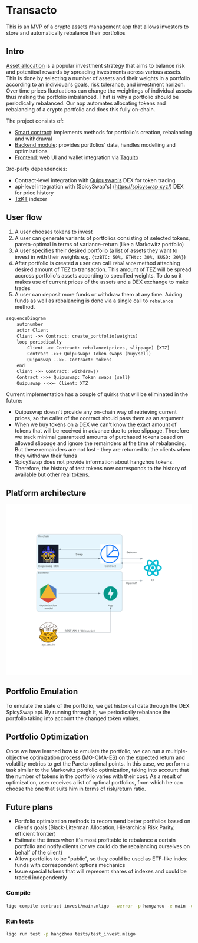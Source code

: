 # Transacto

This is an MVP of a crypto assets management app that allows investors to store and automatically rebalance their portfolios

## Intro

[Asset allocation](https://www.investopedia.com/terms/a/assetallocation.asp) is a popular investment strategy that aims to balance risk and potentioal rewards by spreading investments across various assets. This is done by selecting a number of assets and their weights in a portfolio according to an individual's goals, risk tolerance, and investment horizon. Over time prices fluctuations can change the weightings of individual assets thus making the portfolio imbalanced. That is why a portfolio should be periodically rebalanced. Our app automates allocating tokens and rebalancing of a crypto portfolio and does this fully on-chain. 

The project consists of:
 - [Smart contract](invest): implements methods for portfolio's creation, rebalancing and withdrawal
 - [Backend module](https://github++.com/tezos-invest/etfs): provides portfolios' data, handles modelling and optimizations
 - [Frontend](https://github.com/tezos-invest/web): web UI and wallet integration via [Taquito](https://tezostaquito.io)  

3rd-party dependencies:
 - Contract-level integration with [Quipuswap's](https://quipuswap.com) DEX for token trading
 - api-level integration with [SpicySwap's] (https://spicyswap.xyz/) DEX for price history
 - [TzKT](https://tzkt.io) indexer

## User flow 

1. A user chooses tokens to invest
2. A user can generate variants of portfolios consisting of selected tokens, pareto-optimal in terms of variance-return (like a Markowitz portfolio)
3. A user specifies their desired portfolio (a list of assets they want to invest in with their weights e.g. `{tzBTC: 50%, ETHtz: 30%, KUSD: 20%}`)
4. After portfolio is created a user can call `rebalance` method attaching desired amount of TEZ to transaction. This amount of TEZ will be spread accross portfolio's assets according to specified weights. To do so it makes use of current prices of the assets and a DEX exchange to make trades
5. A user can deposit more funds or withdraw them at any time. Adding funds as well as rebalancing is done via a single call to `rebalance` method.

```mermaid
sequenceDiagram
    autonumber
    actor Client
    Client ->> Contract: create_portfolio(weights)
    loop periodically
        Client ->> Contract: rebalance(prices, slippage) [XTZ]
        Contract ->>+ Quipuswap: Token swaps (buy/sell)
        Quipuswap -->>- Contract: tokens
    end
    Client ->> Contract: withdraw()
    Contract ->>+ Quipuswap: Token swaps (sell)
    Quipuswap -->>- Client: XTZ
```

Current implementation has a couple of quirks that will be eliminated in the future:
- Quipuswap doesn't provide any on-chain way of retrieving current prices, so the caller of the contract should pass them as an argument
- When we buy tokens on a DEX we can't know the exact amount of tokens that will be received in advance due to price slippage. Therefore we track minimal guaranteed amounts of purchased tokens based on allowed slippage and ignore the remainders at the time of rebalancing. But these remainders are not lost - they are returned to the clients when they withdraw their funds
- SpicySwap does not provide information about hangzhou tokens. Therefore, the history of test tokens now corresponds to the history of available but other real tokens. 

## Platform architecture

<p align="center">
    <img src="docs/diagram.png">
</p>


## Portfolio Emulation

To emulate the state of the portfolio, we get historical data through the DEX SpicySwap api. By running through it, we periodically rebalance the portfolio taking into account the changed token values. 

## Portfolio Optimization

Once we have learned how to emulate the portfolio, we can run a multiple-objective optimization process (MO-CMA-ES) on the expected return and volatility metrics to get the Pareto optimal points. In this case, we perform a task similar to the Markowitz portfolio optimization, taking into account that the number of tokens in the portfolio varies with their cost. As a result of optimization, user receives a list of optimal portfolios, from which he can choose the one that suits him in terms of risk/return ratio.

## Future plans

- Portfolio optimization methods to recommend better portfolios based on client's goals (Black-Litterman Allocation, Hierarchical Risk Parity, efficient frontier)
- Estimate the times when it's most profitable to rebalance a certain portfolio and notify clients (or we could do the rebalancing ourselves on behalf of the client)
- Allow portfolios to be "public", so they could be used as ETF-like index funds with correspondent options mechanics
- Issue special tokens that will represent shares of indexes and could be traded independently


### Compile

```bash
ligo compile contract invest/main.mligo --werror -p hangzhou -e main -o invest.tz
```

### Run tests

```bash
ligo run test -p hangzhou tests/test_invest.mligo
```
